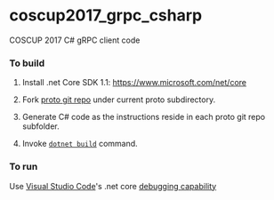 # coscup2017_grpc_csharp
COSCUP 2017 C# gRPC client code

### To build

1. Install .net Core SDK 1.1: https://www.microsoft.com/net/core

2. Fork [proto git repo](https://github.com/windperson/coscup2017_grpc_proto.git ) under current proto subdirectory.

3. Generate C# code as the instructions reside in each proto git repo subfolder.  

4. Invoke [`dotnet build`](https://docs.microsoft.com/en-us/dotnet/core/tools/dotnet-build ) command.

### To run 

Use [Visual Studio Code](https://code.visualstudio.com/)'s .net core [debugging capability](https://code.visualstudio.com/docs/editor/debugging)